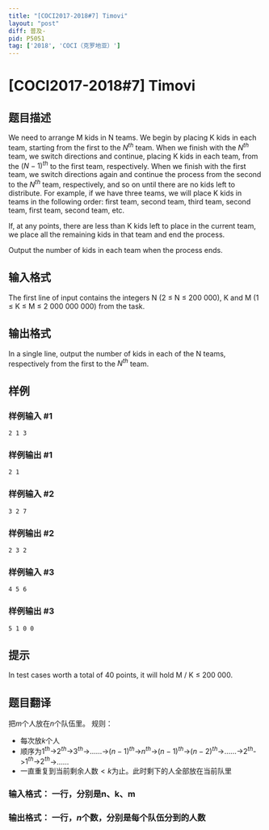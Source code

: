 ```yaml
---
title: "[COCI2017-2018#7] Timovi"
layout: "post"
diff: 普及-
pid: P5051
tag: ['2018', 'COCI（克罗地亚）']
---
```

# [COCI2017-2018#7] Timovi
## 题目描述

We need to arrange M kids in N teams. We begin by placing K kids in each team, starting
from the first to the $N^{th}$
team. When we finish with the $N^{th}$
team, we switch directions and
continue, placing K kids in each team, from the $(N-1)^{th}$
to the first team, respectively. When
we finish with the first team, we switch directions again and continue the process from the
second to the $N^{th}$
team, respectively, and so on until there are no kids left to distribute. For
example, if we have three teams, we will place K kids in teams in the following order: first
team, second team, third team, second team, first team, second team, etc.

If, at any points, there are less than K kids left to place in the current team, we place all the
remaining kids in that team and end the process.

Output the number of kids in each team when the process ends.
## 输入格式

The first line of input contains the integers N (2 ≤ N ≤ 200 000), K and M
(1 ≤ K ≤ M ≤ 2 000 000 000) from the task.
## 输出格式

In a single line, output the number of kids in each of the N teams, respectively from the first
to the $N^{th}$
team.
## 样例

### 样例输入 #1
```
2 1 3
```
### 样例输出 #1
```
2 1
```
### 样例输入 #2
```
3 2 7
```
### 样例输出 #2
```
2 3 2
```
### 样例输入 #3
```
4 5 6
```
### 样例输出 #3
```
5 1 0 0
```
## 提示

In test cases worth a total of 40 points, it will hold M / K ≤ 200 000.

## 题目翻译

把$m$个人放在$n$个队伍里。
规则：
- 每次放$k$个人
- 顺序为$1^{th}$->$2^{th}$->$3^{th}$->……->$(n-1)^{th}$->$n^{th}$->$(n-1)^{th}$->$(n-2)^{th}$->……->$2^{th}$->$1^{th}$->$2^{th}$->……
- 一直重复到$\text{当前剩余人数}<k$为止。此时剩下的人全部放在当前队里
### **输入格式：** 一行，分别是$\text{n、k、m}$
### **输出格式：** 一行，$n$个数，分别是每个队伍分到的人数
